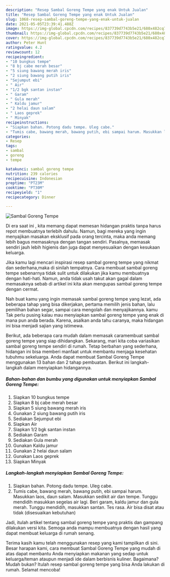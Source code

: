 ```yaml
---
description: "Resep Sambal Goreng Tempe yang enak Untuk Jualan"
title: "Resep Sambal Goreng Tempe yang enak Untuk Jualan"
slug: 1068-resep-sambal-goreng-tempe-yang-enak-untuk-jualan
date: 2021-05-05T23:39:41.488Z
image: https://img-global.cpcdn.com/recipes/837739d7743b5e21/680x482cq70/sambal-goreng-tempe-foto-resep-utama.jpg
thumbnail: https://img-global.cpcdn.com/recipes/837739d7743b5e21/680x482cq70/sambal-goreng-tempe-foto-resep-utama.jpg
cover: https://img-global.cpcdn.com/recipes/837739d7743b5e21/680x482cq70/sambal-goreng-tempe-foto-resep-utama.jpg
author: Peter Hunt
ratingvalue: 4.2
reviewcount: 12
recipeingredient:
- "10 bungkus tempe"
- "8 bj cabe merah besar"
- "5 siung bawang merah iris"
- "2 siung bawang putih iris"
- "Sejumput ebi"
- " Air"
- "1/2 bgk santan instan"
- " Garam"
- " Gula merah"
- " Kaldu jamur"
- "2 helai daun salam"
- " Laos geprek"
- " Minyak"
recipeinstructions:
- "Siapkan bahan. Potong dadu tempe. Uleg cabe."
- "Tumis cabe, bawang merah, bawang putih, ebi sampai harum. Masukkan laos, daun salam. Masukkan sedikit air dan tempe. Tunggu mendidih masukkan segelas air lagi. Beri garam, kaldu jamur dan gula merah. Tunggu mendidih, masukkan santan. Tes rasa. Air bisa disat atau tidak (disesuaikan kebutuhan)"
categories:
- Resep
tags:
- sambal
- goreng
- tempe

katakunci: sambal goreng tempe 
nutrition: 239 calories
recipecuisine: Indonesian
preptime: "PT23M"
cooktime: "PT30M"
recipeyield: "1"
recipecategory: Dinner

---
```



![Sambal Goreng Tempe](https://img-global.cpcdn.com/recipes/837739d7743b5e21/680x482cq70/sambal-goreng-tempe-foto-resep-utama.jpg)

Di era  saat ini , kita memang dapat memesan hidangan praktis tanpa harus repot membuatnya terlebih dahulu. Namun, bagi mereka yang ingin menyajikan masakan eksklusif pada orang tercinta, maka anda memang lebih bagus memasaknya dengan tangan sendiri. Pasalnya, memasak sendiri jauh lebih higienis dan juga dapat menyesuaikan dengan kesukaan keluarga.

Jika kamu lagi mencari inspirasi resep sambal goreng tempe yang nikmat dan sederhana,maka di sinilah tempatnya. Cara membuat sambal goreng tempe  sebenarnya tidak sulit untuk dilakukan jika kamu membuatnya dengan hati-hati. Namun, anda tidak usah takut akan gagal dalam memasaknya 
sebab di artikel ini kita akan mengupas sambal goreng tempe dengan cermat.  



Nah buat kamu yang ingin memasak sambal goreng tempe yang lezat, ada beberapa tahap yang bisa dikerjakan, pertama memilih jenis bahan, lalu pemilihan bahan segar, sampai cara mengolah dan menyajikannya. kamu Tak perlu pusing kalau mau menyiapkan sambal goreng tempe yang enak di mana pun anda berada. Karena, asalkan anda  tahu caranya, maka hidangan ini bisa menjadi sajian yang istimewa.

Berikut, ada beberapa cara mudah dalam memasak caramembuat sambal goreng tempe yang siap dihidangkan. Sekarang, mari kita coba variasikan sambal goreng tempe sendiri di rumah. Tetap berbahan yang sederhana, hidangan ini bisa memberi manfaat untuk membantu menjaga kesehatan tubuhmu sekeluarga. Anda dapat membuat Sambal Goreng Tempe menggunakan 13 bahan dan 2 tahap pembuatan. Berikut ini langkah-langkah dalam menyiapkan hidangannya.

<!--inarticleads1-->

##### Bahan-bahan dan bumbu yang digunakan untuk menyiapkan Sambal Goreng Tempe:

1. Siapkan 10 bungkus tempe
1. Siapkan 8 bj cabe merah besar
1. Siapkan 5 siung bawang merah iris
1. Gunakan 2 siung bawang putih iris
1. Sediakan Sejumput ebi
1. Siapkan  Air
1. Siapkan 1/2 bgk santan instan
1. Sediakan  Garam
1. Sediakan  Gula merah
1. Gunakan  Kaldu jamur
1. Gunakan 2 helai daun salam
1. Gunakan  Laos geprek
1. Siapkan  Minyak




<!--inarticleads2-->

##### Langkah-langkah menyiapkan Sambal Goreng Tempe:

1. Siapkan bahan. Potong dadu tempe. Uleg cabe.
1. Tumis cabe, bawang merah, bawang putih, ebi sampai harum. Masukkan laos, daun salam. Masukkan sedikit air dan tempe. Tunggu mendidih masukkan segelas air lagi. Beri garam, kaldu jamur dan gula merah. Tunggu mendidih, masukkan santan. Tes rasa. Air bisa disat atau tidak (disesuaikan kebutuhan)




Jadi, itulah artikel tentang  sambal goreng tempe  yang praktis dan gampang dilakukan versi kita. Semoga anda mampu membuatnya dengan hasil yang dapat membuat keluarga di rumah senang. 

Terima kasih kamu telah menggunakan resep yang kami tampilkan di sini. Besar harapan kami, cara membuat  Sambal Goreng Tempe yang mudah di atas dapat membantu Anda menyiapkan makanan yang sedap untuk keluarga/teman ataupun menjadi ide dalam berbisnis kuliner. Bagaimana? Mudah bukan? Itulah resep sambal goreng tempe yang bisa Anda lakukan di rumah. Selamat mencoba!

